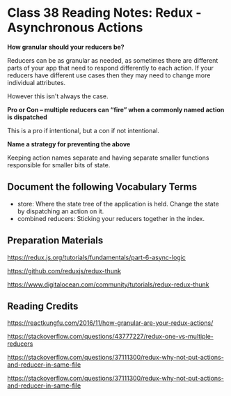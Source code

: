 # Class 38 Reading Notes: Redux - Asynchronous Actions

**How granular should your reducers be?**

Reducers can be as granular as needed, as sometimes there are different parts of your app that need to respond differently to each action. If your reducers have different use cases then they may need to change more individual attributes.

However this isn't always the case.

**Pro or Con – multiple reducers can “fire” when a commonly named action is dispatched**

This is a pro if intentional, but a con if not intentional.

**Name a strategy for preventing the above**

Keeping action names separate and having separate smaller functions responsible for smaller bits of state.

## Document the following Vocabulary Terms

- store: Where the state tree of the application is held. Change the state by dispatching an action on it.
- combined reducers: Sticking your reducers together in the index.

## Preparation Materials

https://redux.js.org/tutorials/fundamentals/part-6-async-logic

https://github.com/reduxjs/redux-thunk

https://www.digitalocean.com/community/tutorials/redux-redux-thunk

## Reading Credits

https://reactkungfu.com/2016/11/how-granular-are-your-redux-actions/

https://stackoverflow.com/questions/43777227/redux-one-vs-multiple-reducers

https://stackoverflow.com/questions/37111300/redux-why-not-put-actions-and-reducer-in-same-file

https://stackoverflow.com/questions/37111300/redux-why-not-put-actions-and-reducer-in-same-file